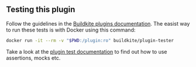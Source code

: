 ## Testing this plugin

Follow the guidelines in the [Buildkite plugins documentation](https://buildkite.com/docs/plugins/writing#step-5-add-a-test). The easist way to run these tests is with Docker using this command:

```sh
docker run -it --rm -v "$PWD:/plugin:ro" buildkite/plugin-tester
```

Take a look at the [plugin test documentation](https://github.com/buildkite-plugins/buildkite-plugin-tester) to find out how to use assertions, mocks etc.
